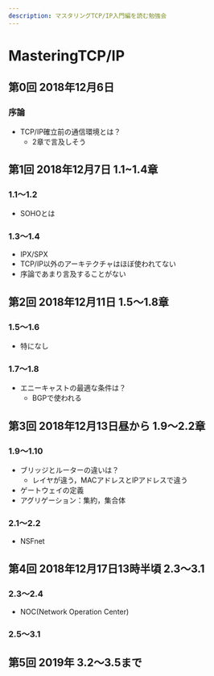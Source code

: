 ```yaml
---
description: マスタリングTCP/IP入門編を読む勉強会
---
```


# MasteringTCP/IP

## 第0回 2018年12月6日 

### 序論

* TCP/IP確立前の通信環境とは？
  * 2章で言及しそう

## 第1回 2018年12月7日 1.1~1.4章

### 1.1〜1.2

* SOHOとは

### 1.3〜1.4

* IPX/SPX
* TCP/IP以外のアーキテクチャはほぼ使われてない
* 序論であまり言及することがない

## 第2回 2018年12月11日 1.5〜1.8章

### 1.5〜1.6

* 特になし

### 1.7〜1.8

* エニーキャストの最適な条件は？
  * BGPで使われる

## 第3回 2018年12月13日昼から 1.9〜2.2章

### 1.9〜1.10

* ブリッジとルーターの違いは？
  * レイヤが違う，MACアドレスとIPアドレスで違う
* ゲートウェイの定義
* アグリゲーション：集約，集合体

### 2.1〜2.2

* NSFnet

## 第4回 2018年12月17日13時半頃 2.3〜3.1

### 2.3〜2.4

* NOC\(Network Operation Center\)

### 2.5〜3.1

## 第5回 2019年 3.2〜3.5まで

